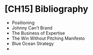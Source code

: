 # [CH15] Bibliography

- Positioning
- Johnny Can't Brand
- The Business of Expertise
- The Win Without Pitching Manifesto
- Blue Ocean Strategy
- 